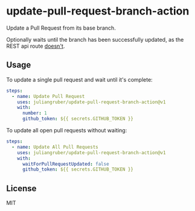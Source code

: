 # update-pull-request-branch-action

Update a Pull Request from its base branch.

Optionally waits until the branch has been successfully updated,
as the REST api route [doesn't](https://developer.github.com/v3/pulls/#response-3).

## Usage

To update a single pull request and wait until it's complete:
```yaml
steps:
  - name: Update Pull Request
    uses: juliangruber/update-pull-request-branch-action@v1
    with:
      number: 1
      github_token: ${{ secrets.GITHUB_TOKEN }}
```

To update all open pull requests without waiting:
```yaml
steps:
  - name: Update All Pull Requests
    uses: juliangruber/update-pull-request-branch-action@v1
    with:
      waitForPullRequestUpdated: false
      github_token: ${{ secrets.GITHUB_TOKEN }}
```

## License

MIT
